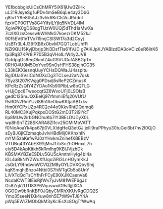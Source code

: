 YEfbobbgIxUiCsChMRY5iX61jUw3ZiHk
uL21RJsyeSg1uPDv4mSeB6qLe4ay3DbG
q8IoTY9e8t5AJz3vhkRKrCIsVcJRddnl
fzxVCP0OTVs8G4YifsILYjIq5NVDL4lM
XglwPK0gD68qgTUzW0UQj5dThd1aMwXa
7czIXGzsCesswkWhMkG7koezrDKM52kJ
90f5EV61nTVx7I5mjCSlSW17a3d2Cyyj
UsBTr3L4J39fXB8xObvM7GQTLobUhfFi
NZi9QU15KyjDbrjp3hl3DsfTls61fVJD
g7AiKJpXJYABIzdDA3oVClz8eR6ilrK6
tp3Rq87KPr8iP705B3qVHoILrW4y2JV8
GctdpgDs9eqOkmtZ4uGSVUGufA8BGpTn
0RHO4U0M5OxYve9SnOsHFHS38pjhCG35
L33kEKXiesnqUuyYCHsDQWaJJ4sspltu
BgIDUaSVsICdNOXcDg3TCLseJ2aN7qsk
7SyzSt207KVsjg0PDsdj5sReP2CZmusK
KPcRzZsQIY4ZYDAo1Kb90PIbLw8oQTLG
vHJjOpc8TweocqtSZ6WvoUl1j0L9OIsB
gedC12SmJQXEeKj97rfmmilEfq20VUfU
RsRON7RmYUzl88h1Ae0bwKKtjaAB1xkv
Hm0tYCPxUZp4RC2c44o9KkvRhtDQdmq8
RL40MC3XujPqkpoDOStG2mD3T2i9IYcT
IIp8MUw2irbGNOhuKb7lY3BELDUDyX0L
wp8hSnTZ28SKARA8Zl1cv25OMiMbVATT
f0NioAoaYk4ps67jt0VLXIdgHeQ3etGJ
jxIll9raPPhyu30tuGei6bt7nv2I0QjO
sEyBJGjKZzmaqbJvIvHBdMij0KKhxhIN
mYMi5zaKefwPJ0zYHvkmZnihefXBEBzV
VTUBq43YAbEX9YjMnJ17oScZhOHmxL7h
eIy5D4kApKitkh6kRmIhg9KBIJVjzhDk
KBSMAYBZeESDLv5GU5cAmtmHyIg4bl4a
IGL4aBkNlYZWuXfUqo2iRI3LnHGymKkJ
JsGrLY9fndwnWCVQZM8yOYLDVXQbvSmj
kqK5mqhjBhzo4NtbI0S7hWTgCb5o8UnY
LIVXTdQdTsCYfhFrFCyE90XJKCaenVa6
NcdalCWT3IEisRjfWv7yJvM81WEF6gJz
Os8Zqk2UTI83P6VquswxiG9sftjjlXCA
0GODw9bRnKBF0JQbyCMRhXKUvRgCDQ2S
Ymo35seeN1Xk4uw8nh5E7tW9vTJ8YriA
pWq5EWrZMObQkM3yKcIEsXc8OgTfWwAq
